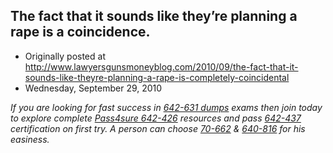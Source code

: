 ## The fact that it sounds like they’re planning a rape is a coincidence.

 * Originally posted at http://www.lawyersgunsmoneyblog.com/2010/09/the-fact-that-it-sounds-like-theyre-planning-a-rape-is-completely-coincidental
 * Wednesday, September 29, 2010

_If you are looking for fast success in [642-631 dumps](http://www.actualtests.com/exam-642-631.htm) exams then join today to explore complete [Pass4sure 642-426](http://www.pass4sure.org/Cisco/642-426.html) resources and pass [642-437](http://www.test-king.me/642-437-exam.html) certification on first try. A person can choose [70-662](http://www.mytestking.net/70-662.html) & [640-816](http://www.thetestkings.us/640-816.html) for his easiness._